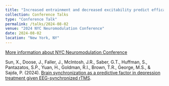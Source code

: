 ```yaml
---
title: "Increased entrainment and decreased excitability predict efficacious treatment for major depressive disorder patients given EEG-synchronized rTMS"
collection: Conference Talks
type: "Conference Talk"
permalink: /talks/2024-08-02
venue: "2024 NYC Neuromodulation Conference"
date: 2024-08-02
location: "New York, NY"
---
```

[More information about NYC Neuromodulation Conference](https://neuromodec.org/nyc-neuromodulation-2024/index.html)

Sun, X., Doose, J., Faller, J., McIntosh, J.R., Saber, G.T., Huffman, S., Pantazatos, S.P., Yuan, H., Goldman, R.I., Brown, T.R., George, M.S., & Sajda, P. (2024). [Brain synchronization as a predictive factor in depression treatment given EEG-synchronized rTMS](https://meetings.aps.org/Meeting/MAR24/Session/N18.7).
